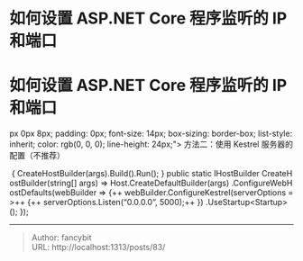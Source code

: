 # 如何设置 ASP.NET Core 程序监听的 IP 和端口

<div class="header"><h1 class="single-title animate__animated animate__pulse animate__faster">如何设置 ASP.NET Core 程序监听的 IP 和端口</h1></div>

<div class="content" id="content"><!-- raw HTML omitted --><!-- raw HTML omitted --><precode language="" precodenum="0"></precode><p>px 0px 8px; padding: 0px; font-size: 14px; box-sizing: border-box; list-style: inherit; color: rgb(0, 0, 0); line-height: 24px;"&gt; 方法二：使用 Kestrel 服务器的配置（不推荐） <!-- raw HTML omitted --></p><precode language="" precodenum="1"></precode><p>&nbsp;{&nbsp;CreateHostBuilder(args).Build().Run();&nbsp;}&nbsp;public&nbsp;static&nbsp;IHostBuilder&nbsp;CreateHostBuilder(string[]&nbsp;args)&nbsp;=&gt;&nbsp;Host.CreateDefaultBuilder(args)&nbsp;.ConfigureWebHostDefaults(webBuilder&nbsp;=&gt;&nbsp;{++&nbsp;webBuilder.ConfigureKestrel(serverOptions&nbsp;=&gt;++&nbsp;{++&nbsp;serverOptions.Listen(“0.0.0.0”,&nbsp;5000);++&nbsp;})&nbsp;.UseStartup&lt;Startup&gt;();&nbsp;});<!-- raw HTML omitted --></p><precode language="" precodenum="2"></precode><!-- raw HTML omitted --><!-- raw HTML omitted --></div>



---

> Author: fancybit  
> URL: http://localhost:1313/posts/83/  


